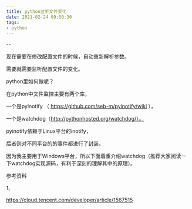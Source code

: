 ```yaml
---
title: python监听文件变化
date: 2021-02-24 09:50:30
tags:
- python
---
```


--

现在需要在修改配置文件的时候，自动重新解析参数。

需要就需要监听配置文件的变化。

python里如何做呢？

在python中文件监控主要有两个库，

一个是pyinotify （ https://github.com/seb-m/pyinotify/wiki ），

一个是watchdog（http://pythonhosted.org/watchdog/）。

pyinotify依赖于Linux平台的inotify，

后者则对不同平台的的事件都进行了封装。

因为我主要用于Windows平台，所以下面着重介绍watchdog（推荐大家阅读一下watchdog实现源码，有利于深刻的理解其中的原理）。 



参考资料

1、

https://cloud.tencent.com/developer/article/1567515